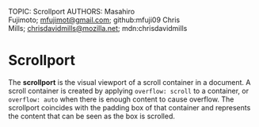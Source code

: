 TOPIC: Scrollport
AUTHORS: Masahiro Fujimoto; mfujimot@gmail.com; github:mfuji09
         Chris Mills; chrisdavidmills@mozilla.net; mdn:chrisdavidmills

# Scrollport

The **scrollport** is the visual viewport of a scroll container in a document. A scroll
container is created by applying `overflow: scroll` to a container, or `overflow: auto`
when there is enough content to cause overflow. The scrollport coincides with the
padding box of that container and represents the content that can be seen as the box is scrolled.
